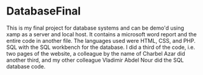 # DatabaseFinal
This is my final project for database systems and can be demo'd using xamp as a server and local host.
It contains a microsoft word report and the entire code in another file.
The languages used were HTML, CSS, and PHP. SQL with the SQL workbench for the database.
I did a third of the code, i.e. two pages of the website, a colleague by the name of Charbel Azar did another third, and my other colleague Vladimir Abdel Nour did the SQL database code.
